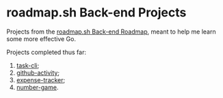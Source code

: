 # roadmap.sh Back-end Projects

Projects from the [roadmap.sh Back-end Roadmap](https://roadmap.sh/backend),
meant to help me learn some more effective Go.

Projects completed thus far:
1. [task-cli](https://roadmap.sh/projects/task-tracker);
2. [github-activity](https://roadmap.sh/projects/github-user-activity);
3. [expense-tracker](https://roadmap.sh/projects/expense-tracker);
4. [number-game](https://roadmap.sh/projects/number-guessing-game).

